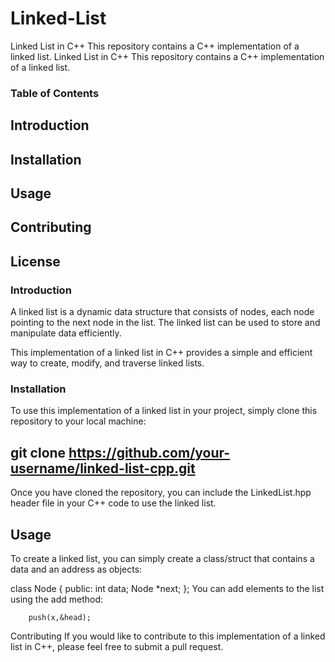 # Linked-List
Linked List in C++ This repository contains a C++ implementation of a linked list.
Linked List in C++
This repository contains a C++ implementation of a linked list.

### Table of Contents
## Introduction
## Installation
## Usage
## Contributing
## License
### Introduction
A linked list is a dynamic data structure that consists of nodes, each node pointing to the next node in the list. The linked list can be used to store and manipulate data efficiently.

This implementation of a linked list in C++ provides a simple and efficient way to create, modify, and traverse linked lists.

### Installation
To use this implementation of a linked list in your project, simply clone this repository to your local machine:


## git clone https://github.com/your-username/linked-list-cpp.git
Once you have cloned the repository, you can include the LinkedList.hpp header file in your C++ code to use the linked list.

## Usage
To create a linked list, you can simply create a class/struct that contains a data and an address as objects:

class Node
{
    public:
    int data;
    Node *next;
};
You can add elements to the list using the add method:

        push(x,&head);

Contributing
If you would like to contribute to this implementation of a linked list in C++, please feel free to submit a pull request.

